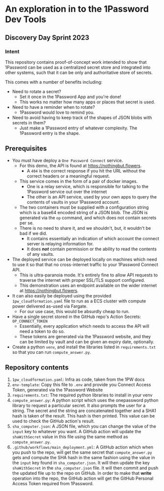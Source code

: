 # An exploration in to the 1Password Dev Tools

## Discovery Day Sprint 2023

### Intent
This repository contains proof-of-concept work intended to show that 1Password can be used as a centralized secret store and integrated into other systems, such that it can be only and authoritative store of secrets.

This comes with a number of benefits including:
* Need to rotate a secret? 
  * Set it once in the 1Password App and you're done!
  * This works no matter how many apps or places that secret is used.
* Need to have a reminder when to rotate? 
  * 1Password would love to remind you.
* Need to avoid having to keep track of the shapes of JSON blobs with secrets in them? 
  * Just make a 1Password entry of whatever complexity. The 1Password entry is the shape.

## Prerequisites

* You must have deploy a `One Password Connect` service.
  * For this demo, the API is found at https://nothingbut.flowers.
    * A `404` is the correct response if you hit the URL without the correct headers or a meaningful request.
  * This service comes in the form of a pair of docker images.
    * One is a relay service, which is responsible for talking to the 1Password service out over the internet
    * The other is an API service, used by your own apps to query the contents of vaults in your 1Password account.
  * The two containers must be supplied with a configuration string which is a base64 encoded string of a JSON blob. The JSON is generated via the `op` command, and which does not contain secrets per se. 
  * There is no need to share it, and we shouldn't, but, it wouldn't be bad if we did.
    * It contains essentially an indication of which account the connect server is relaying information for.
    * It does **_not_** contain permission or the ability to read the contents of any vaults.
* The deployed service can be deployed locally on machines which need to use it so that that no cross-internet traffic to your 1Password Connect API.
  * This is ultra-paranoia mode. It's entirely fine to allow API requests to traverse the internet with proper SSL/TLS support configured.
  * This demonstration uses an endpoint available on the wider internet at https://nothingbut.flowers.
* It can also easily be deployed using the provided `1pw_cloudformation.yaml` file to run as a ECS cluster with compute power delivered as-used via Fargate.
  * For our use case, this would be absurdly cheap to run.
* Have a single secret stored in the GitHub repo's Action Secrets: `OP_CONNECT_TOKEN`
  * Essentially, every application which needs to access the API will need a token to do so.
  * These tokens are generated via the 1Password website, and they can be limited by vault and can be given an expiry date, optionally.
* Create a python `venv`, and install the libraries listed in `requirements.txt` so that you can run `compute_answer.py`.

## Repository contents
1) `1pw_cloudformation.yaml`: Infra as code, taken from the 1PW docs
1) `env-template`: Copy this file to `.env` and provide you Connect Access Token, generated via the 1Password Website
1) `requirements.txt`: The required python libraries to install in your venv
1) `compute_answer.py`: A python script which uses the onepassword python library to request a particular secret. It also prompts the user for a string. The secret and the string are concatenated together and a SHA1 hash is taken of the result. This hash is then printed. This value can be used to check the GitHub action's result.
1) `sha_computer.json`: A JSON file, which you can change the value of the `input` key to whatever you want. A GitHub action will update the `shaWithSecret` value in this file using the same method as `compute_answer.py`.
1) `.github/workflows/main_deployment.yml`: A GitHub action which when you push to the repo, will get the same secret that `compute_answer.py` gets and compute the SHA hash in the same fashion using the value in the `input` key found in `sha_computer.json`. It will then update the key `shaWithSecret` in the `sha_computer.json` file. It will then commit and push the updated file up to the repo on GitHub. In order to make that **write** operation into the repo, the GitHub action will get the GitHub Personal Access Token required from 1Password. 